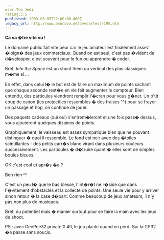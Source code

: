 ```yaml
---
user:The Jedi
rating:3.5
published: 2003-08-05T22:00:00.000Z
legacy_url: http://www.emunova.net/veda/test/199.htm
---
```

**Ca va �tre vite vu !**  

Le domaine public fait vite peur car le jeu amateur est finalement assez �loign� des jeux commerciaux. Quand on est seul, c'est pas �vident de d�velopper, c'est souvent pour le fun ou apprendre � coder.  

  

Bref, _Into the Space_ est un shoot them up vertical des plus classiques m�me si ...  

  

En effet, dans celui l� le but est de faire un maximum de points sachant que chaque seconde rest�e en vie fait augmenter le compteur. Bien entendu, des particules viendront remplir l'�cran pour vous g�ner. Un p'tit coup de canon (les projectiles ressembles � des fraises ^^) pour se frayer un passage et hop, on continue de jouer.  

Des paquets cadeaux (oui oui) s'entrem�leront et une fois pass� dessus, vous ajouteront quelques dizaines de points.  

  

Graphiquement, le vaisseau est assez sympatique bien que ne pouvant distinguer � quoi il ressemble. Le fond est noir avec des �toiles scintillantes - des petits carr�s blanc virant dans plusieurs couleurs successivement. Les particules � d�truire quant � elles sont de simples boules bleues.  

  

OK c'est cool et apr�s �a ?  

Ben rien ^^  

  

C'est un peu l� que le bas blesse, l'int�r�t ne r�side que dans l'�vitement d'obstacles et la collecte de points. Une seule vie pour y arriver sinon retour � la case d�part. Comme beaucoup de jeux amateurs, il n'y pas non plus de musiques.  

  

Bref, du potentiel mais � manier surtout pour se faire la main avec les jeux de shoot.  

  

PS : avec GeePee32 private 0.40, le jeu plante quand on perd. Sur la GP32 �a passe sans soucis.